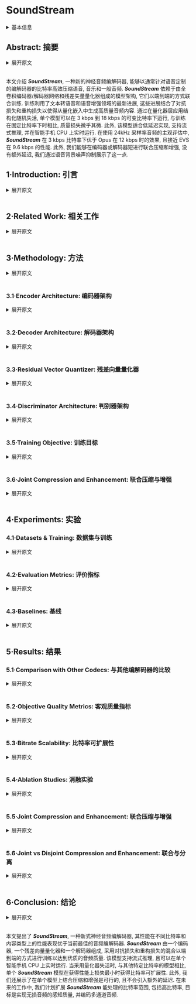 # SoundStream

<details>
<summary>基本信息</summary>

- 标题: "SoundStream: An End-to-End Neural Audio Codec"
- 作者:
  - 01 Neil Zeghidour, Research Google Inc.
  - 02 Alejandro Luebs, Research Google Inc.
  - 03 Ahmed Omran, Research Google Inc.
  - 04 Jan Skoglund, Research Google Inc.
  - 05 Marco Tagliasacchi, Research Google Inc.
- 链接:
  - [ArXiv](https://arxiv.org/abs/2107.03312)
  - [Publication](https://doi.org/10.1109/TASLP.2021.3129994)
  - [Github]()
  - [Demo](https://google-research.github.io/seanet/soundstream/examples/)
- 文件:
  - [ArXiv](_PDF/2107.03312v1__SoundStream__An_End-to-End_Neural_Audio_Codec.pdf)
  - [Publication](_PDF/2107.03312p0__SoundStream__IEEE@TASLP2021.pdf)

</details>

## Abstract: 摘要

<details>
<summary>展开原文</summary>

We present ***SoundStream***, a novel neural audio codec that can efficiently compress speech, music and general audio at bitrates normally targeted by speech-tailored codecs.
***SoundStream*** relies on a model architecture composed by a fully convolutional encoder/decoder network and a residual vector quantizer, which are trained jointly end-to-end.
Training leverages recent advances in text-to-speech and speech enhancement, which combine adversarial and reconstruction losses to allow the generation of high-quality audio content from quantized embeddings.
By training with structured dropout applied to quantizer layers, a single model can operate across variable bitrates from 3 kbps to 18 kbps, with a negligible quality loss when compared with models trained at fixed bitrates.
In addition, the model is amenable to a low latency implementation, which supports streamable inference and runs in real time on a smartphone CPU.
In subjective evaluations using audio at 24 kHz sampling rate, ***SoundStream*** at 3 kbps outperforms Opus at 12 kbps and approaches EVS at 9.6 kbps.
Moreover, we are able to perform joint compression and enhancement either at the encoder or at the decoder side with no additional latency, which we demonstrate through background noise suppression for speech.

</details>
<br>

本文介绍 ***SoundStream***, 一种新的神经音频编解码器, 能够以通常针对语音定制的编解码器的比特率高效压缩语音, 音乐和一般音频.
***SoundStream*** 依赖于由全卷积编码器/解码器网络和残差矢量量化器组成的模型架构, 它们以端到端的方式联合训练.
训练利用了文本转语音和语音增强领域的最新进展, 这些进展结合了对抗损失和重构损失以使得从量化嵌入中生成高质量音频内容.
通过在量化器层应用结构化随机失活, 单个模型可以在 3 kbps 到 18 kbps 的可变比特率下运行, 与训练在固定比特率下时相比, 质量损失微乎其微.
此外, 该模型适合低延迟实现, 支持流式推理, 并在智能手机 CPU 上实时运行.
在使用 24kHz 采样率音频的主观评估中, ***SoundStream*** 在 3 kbps 比特率下优于 Opus 在 12 kbps 时的效果, 且接近 EVS 在 9.6 kbps 的性能.
此外, 我们能够在编码器或解码器短进行联合压缩和增强, 没有额外延迟, 我们通过语音背景噪声抑制展示了这一点.

## 1·Introduction: 引言

<details>
<summary>展开原文</summary>

Audio codec can be partitioned into two broad categories: waveform codecs and parametric codecs.
Waveform codecs aim at producing at the decoder side a faithful reconstruction of the input audio samples.
Often these codecs rely on transform coding techniques: a (usually invertible) transform is used to map an input time-domain waveform to the time-frequency domain.
Then, transform coefficients are quantized and entropy coded.
At the decoder side the transform is inverted to reconstruct a time-domain waveform.
Many codecs today combine transform coding with linear predictive coding in the time-domain, especially at medium bitrates and/or narrower signal bandwidths.
The bit allocation at the encoder is driven by a perceptual model, which determines the quantization process.
Generally, waveform codecs make little or no assumptions about the type of audio content and can thus operate on general audio.
As a consequence of this, they produce very high-quality audio at medium-to-high bitrates, but they tend to introduce coding artifacts when operating at low bitrates.
Parametric codecs [1] take a different approach, by making specific assumptions about the source audio to be encoded (in most cases, speech) and introducing strong priors in the form of a parametric model that describes the audio synthesis process.
The encoder estimates the parameters of the model, which are then quantized.
The decoder generates a time-domain waveform using a synthesis model driven by quantized parameters.
Unlike waveform codecs, the goal is not to obtain a faithful reconstruction on a sample-by-sample basis, but rather to generate audio that is perceptually similar to the original.

Traditional waveform and parametric codecs rely on signal processing pipelines and carefully engineered design choices, which exploit in-domain knowledge of psycho-acoustics and speech production to improve coding efficiency.
More recently, machine learning models have been successfully applied to the field of audio compression, demonstrating the additional value brought by data-driven solutions.
For example, it is possible to apply them as a post-processing step to improve the quality of existing codecs.
This can be accomplished either via audio superresolution, i.e., extending the frequency bandwidth [2], via audio denoising, i.e., removing lossy coding artifacts [3], or via packet loss concealment [4], [5].

Other solutions adopt models based on machine learning as an integral part of the audio codec architecture.
In these areas, recent advances in text-to-speech (TTS) technology proved to be a key ingredient.
For example, [WaveNet](../Vocoder/2016.09.12_WaveNet.md), a strong generative model originally applied to generate speech from text, was adopted as a decoder in a neural codec [7],[8].
Other neural audio codecs adopt different model architectures, e.g., WaveRNN in LPCNet [9] and WaveGRU in Lyra [10], all targeting speech at low bitrates.

In this paper we propose ***SoundStream***, a novel audio codec that can compress speech, music and general audio more efficiently than previous codecs, as illustrated in Fig.01.
***SoundStream*** leverages state-of-the-art solutions in the field of neural audio synthesis, and introduces a new learnable quantization module, to deliver audio at high perceptual quality, while operating at low-to-medium bitrates.
Fig.02 illustrates the high-level model architecture of the codec.
A fully convolutional encoder receives as input a time-domain waveform and produces a sequence of embeddings at a lower sampling rate, which are quantized by a residual vector quantizer.
A fully convolutional decoder receives the quantized embeddings and reconstructs an approximation of the original waveform.
The model is trained end-to-end using both reconstruction and adversarial losses.
To this end, one (or more) discriminators are trained jointly, with the goal of distinguishing the decoded audio from the original audio and, as a by-product, to provide a space where a feature-based reconstruction loss can be computed.
Both the encoder and the decoder only use causal convolutions, so the overall architectural latency of the model is determined solely by the temporal resampling ratio between the original time-domain waveform and the embeddings.
In summary, we make the following key contributions:
- We propose ***SoundStream***, a neural audio codec in which all the constituent components (encoder, decoder and quantizer) are trained end-to-end with a mix of reconstruction and adversarial losses to achieve superior audio quality.
- We introduce a new residual vector quantizer, and investigate the rate-distortion-complexity trade-off simplified by its design.
In addition, we propose a novel “quantizer dropout” technique for training the residual vector quantizer, which enables a single model to handle different bitrates.
- We demonstrate that learning the encoder brings a very significant coding efficiency improvement, with respect to a solution that adopts mel-spectrogram features.
- We demonstrate by means of subjective quality metrics that ***SoundStream*** outperforms both Opus and EVS over a wide range of bitrates.
- We design our model to support streamable inference, which can operate at low-latency.
When deployed on a smartphone, it runs in real-time on a single CPU thread.
- We propose a variant of the ***SoundStream*** codec that performs joint audio compression and enhancement, without introducing additional latency.

</details>
<br>

## 2·Related Work: 相关工作

<details>
<summary>展开原文</summary>

**Traditional Audio Codecs**:
Opus [11], EVS [12], and USAC [13] are state-of-the-art audio codecs, which combine traditional coding tools, such as linear predictive techniques and the modified discrete cosine transform, to deliver high coding efficiency over different content types, bitrates and sampling rates, while ensuring low-latency for real-time audio communications.
We compare ***SoundStream*** with both Opus and EVS in our subjective evaluation.

**Audio Generative Models**:
Several generative models have been developed for converting text or coded features into audio waveforms.
[WaveNet (2016)](../Vocoder/2016.09.12_WaveNet.md) allows for global and local signal conditioning to synthesize both speech and music.
[SampleRNN (2016)](../Vocoder/2016.12.22_SampleRNN.md) uses recurrent networks in a similar fashion, but it relies on previous samples at different scales.
These auto-regressive models deliver very high-quality audio, at the cost of an increased computational complexity, since samples are generated one by one.
To overcome this issue, Parallel WaveNet [15] allows for parallel computation, yielding considerable speedup during inference.
Other approaches involve lightweight and sparse models [16] and networks mimicking the fast Fourier transform as part of the model [9], [17].
More recently, generative adversarial models have emerged as a solution able to deliver high-quality audio with a lower computational complexity.
[MelGAN (2019)](../Vocoder/2019.10.08_MelGAN.md) is trained to produce audio waveforms when conditioned on mel-spectrograms, training a multi-scale waveform discriminator together with the generator.
[HiFi-GAN (2020)](../Vocoder/2020.10.12_HiFi-GAN.md) takes a similar approach but it applies discriminators to both multiple scales and multiple periods of the audio samples.
The design of the decoder and the losses in ***SoundStream*** is based on this class of audio generative models.

**Audio Enhancement**:
Deep neural networks have been applied to different audio enhancement tasks, ranging from denoising [20]–[24] to dereverberation [25], [26], lossy coding denoising [3] and frequency bandwidth extension [2], [27].
In this paper we show that it is possible to jointly perform audio compression and speech enhancement with a single model, without introducing additional latency.

**Vector Quantization**:
Learning the optimal quantizer is a key element to achieve high coding efficiency.
Optimal scalar quantization based on Lloyd’s algorithm [28] can be extended to a high-dimensional space via the generalized Lloyd algorithm (GLA) [29], which is very similar to k-means clustering [30].
In vector quantization [31], a point in a high-dimensional space is mapped onto a discrete set of code vectors.
Vector quantization has been commonly used as a building block of traditional audio codecs [32].
For example, Code-excited Linear Prediction (CELP [33]) encodes an excitation signal via a vector quantizer codebook.
More recently, vector quantization has been applied in the context of neural network models to compress the latent representation of input features.
For example, in variational autoencoders, vector quantization has been used to generate images [34], [35] and music [36], [37].
Vector quantization can become prohibitively expensive, as the size of the codebook grows exponentially when rate is increased.
For this reason, structured vector quantizers [38], [39] (e.g., residual, product, lattice vector quantizers, etc.) have been proposed to obtain a trade-off between computational complexity and coding efficiency in traditional codecs.
In ***SoundStream***, we extend the learnable vector quantizer of VQ-VAE [34] and introduce a residual (a.k.a. multi-stage) vector quantizer, which is learned end-to-end with the rest of the model.
To the best of the authors knowledge, this is the first time that this form of vector quantization is used in the context of neural networks and trained end-to-end with the rest of the model.

**Neural Audio Codecs**:
End-to-end neural audio codecs rely on data-driven methods to learn efficient audio representations, instead of relying on handcrafted signal processing components.
Autoencoder networks with quantization of hidden features were applied to speech coding early on [40].
More recently, a more sophisticated deep convolutional network for speech compression was described in [41].
Efficient compression of audio using neural networks has been demonstrated in several works, mostly targeting speech coding at low bitrates.
A VQ-VAE speech codec was proposed in [8], operating at 1.6 kbps.
Lyra [10] is a generative model that encodes quantized mel-spectrogram features of speech, which are decoded with an auto-regressive WaveGRU model to achieve state-of-the-art results at 3 kbps.
A very low-bitrate codec proposed in [42] decodes speech representations obtained via self-supervised learning.
An end-to-end audio codec targeting general audio at high bitrates (i.e., above 64 kbps) was proposed in [43].
The model architecture adopts a residual coding pipeline, which consists of multiple autoencoding modules and a psycho-acoustic model is used to drive the loss function during training.

Unlike [42] which specifically targets speech by combining speaker, phonetic and pitch embeddings, ***SoundStream*** does not make assumptions on the nature of the signal it encodes, and thus works for diverse audio content types.
While [10] learns a decoder on fixed features, ***SoundStream*** is trained in an end-to-end fashion.
Our experiments (see [Section 4](#Sec04)) show that learning the encoder increases the audio quality substantially.
***SoundStream*** achieves bitrate scalability, i.e., the ability of a single model to operate at different bitrates at no additional cost, thanks to its residual vector quantizer and to our original quantizer dropout training scheme (see [Section 3.3](#Sec03-03)).
This is unlike the work in [41], [43], [44] which enforce a specific bitrate and require training a different model for each target bitrate.
A single ***SoundStream*** model is able to compress speech, music and general audio, while operating at a 24 kHz sampling rate and low-to-medium bitrates (3 kbps to 18 kbps in our experiments), in real time on a smartphone CPU.
This is the first time that a neural audio codec is shown to outperform state-of-the-art codecs like Opus and EVS over this broad range of bitrates.

**Joint Compression and Enhancement**:
Recent work has explored joint compression and enhancement.
The work in [45] trains a speech enhancement system with a quantized bottleneck.
Instead, ***SoundStream*** integrates a time-dependent conditioning layer, which allows for real-time controllable denoising.
As we design ***SoundStream*** as a general-purpose audio codec, controlling when to denoise allows for encoding acoustic scenes and natural sounds that would be otherwise removed.

</details>
<br>

## 3·Methodology: 方法

<a id="Sec03"></a>

<details>
<summary>展开原文</summary>

We consider a single channel recording $x\in\mathbb{R}^T$ of duration $T$ and sampled at $f_s$.
The ***SoundStream*** model consists of a sequence of three building blocks, as illustrated in Fig.02:
- An encoder, which maps $x$ to a sequence of embeddings (see [Section 3.1](#Sec03-01)),
- A residual vector quantizer, which replaces each embedding by the sum of vectors from a set of finite codebooks, thus compressing the representation with a target number of bits (see [Section 3.3](#Sec03-03)),
- A decoder, which produces a lossy reconstruction $\hat{x}\in\mathbb{R}^T$ from quantized embeddings (see [Section 3.2](#Sec03-02)).

The model is trained end-to-end together with a discriminator (see [Section 3.4](#Sec03-04)), using the mix of adversarial and reconstruction losses described in [Section 3.5](#Sec03-05).
Optionally, a conditioning signal can be added, which determines whether denoising is applied at the encoder or decoder side, as detailed in [Section 3.6](#Sec03-06).

</details>
<br>

### 3.1·Encoder Architecture: 编码器架构

<a id="Sec03-01"></a>

<details>
<summary>展开原文</summary>

The encoder architecture is illustrated in Fig.03 and follows the same structure as the streaming SEANet encoder described in [2], but without skip connections.
It consists of a 1D convolution layer (with $C_{enc}$ channels), followed by $B_{enc}$ convolution blocks.
Each of the blocks consists of three residual units, containing  dilated convolutions with dilation rates of $1$, $3$, and $9$, respectively, followed by a down-sampling layer in the form of a strided convolution.
The number of channels is doubled whenever down-sampling, starting from $C_{enc}$.
A final 1D convolution layer with a kernel of length $3$ and a stride of $1$ is used to set the dimensionality of the embeddings to $D$ ($D = 256$ in our experiments).
To guarantee real-time inference, all convolutions are causal.
This means that padding is only applied to the past but not the future in both training and offline inference, whereas no padding is used in streaming inference.
We use the ELU activation [46] and we do not apply any normalization.
The number $B_{enc}$ of convolution blocks and the corresponding striding sequence determines the temporal resampling ratio between the input waveform and the embeddings.
For example, when $B_{enc}=4$ and using $(2,4,5,8)$ as strides, one embedding is computed every $M = 2 \times 4 \times 5 \times 8 = 320$ input samples.
Thus, the encoder outputs $enc(x) \in\mathbb{R}^{S\times D}$, with $S = T/M$.

</details>
<br>

### 3.2·Decoder Architecture: 解码器架构

<a id="Sec03-02"></a>

<details>
<summary>展开原文</summary>

The decoder architecture follows a similar design, as illustrated in Fig.03.
A 1D convolution layer is followed by a sequence of $B_{dec}$ convolution blocks.
The decoder block mirrors the encoder block, and consists of a transposed convolution for up-sampling followed by the same three residual units.
We use the same strides as the encoder, but in reverse order, to reconstruct a waveform with the same resolution as the input waveform.
The number of channels is halved whenever upsampling, so that the last decoder block outputs $C_{dec}$ channels.
A final 1D convolution layer with one filter, a kernel of size $7$ and stride $1$ projects the embeddings back to the waveform domain to produce $\hat{x}$.
In Fig.03, the same number of channels in both the encoder and the decoder is controlled by the same parameter, i.e., $C_{enc}= C_{dec}=C$.
We also investigate cases in which $C_{enc}\neq C_{dec}$, which results in a computationally lighter encoder and a heavier decoder, or vice-versa (see Section 5.4).

</details>
<br>

### 3.3·Residual Vector Quantizer: 残差向量量化器

<a id="Sec03-03"></a>

<details>
<summary>展开原文</summary>

The goal of the quantizer is to compress the output of the encoder $enc(x)$ to a target bitrate $R$, expressed in bits/second (bps).
In order to train ***SoundStream*** in an end-to-end fashion, the quantizer needs to be jointly trained with the encoder and the decoder by backpropagation.
The **Vector Quantizer (VQ)** proposed in [34], [35] in the context of [VQ-VAEs]() meets this requirement.
This vector quantizer learns a codebook of $N$ vectors to encode each $D$-dimensional frame of $enc(x)$.
The encoded audio $enc(x) \in\mathbb{R}^{S\times D}$ is then mapped to a sequence of one-hot vectors of shape $S \times N$, which can be represented using $S \log_{2} N$ bits.

#### Limitations of Vector Quantization: 向量量化的局限性

As a concrete example, let us consider a codec targeting a bitrate $R = 6000$ bps.
When using a striding factor $M = 320$, each second of audio at a sampling rate $f_{s}= 24000$ Hz is represented by $S = 75$ frames at the output of the encoder.
This corresponds to $r = 6000/75 = 80$ bits allocated to each frame.
Using a plain vector quantizer, this requires storing a codebook with $N = 2^{80}$ vectors, which is obviously unfeasible.

#### Residual Vector Quantizer: 残差向量量化器

To address this issue we adopt a Residual Vector Quantizer (a.k.a. multi-stage vector quantizer [39]), which cascades $N_q$ layers of VQ as follows.
The unquantized input vector is passed through a first VQ and quantization residuals are computed.
The residuals are then iteratively quantized by a sequence of additional $N_q−1$ vector quantizers, as described in [Algorithm 1]().
The total rate budget is uniformly allocated to each VQ, i.e., $r_{i}= r/N_{q}= \log_{2}N$.
For example, when using $N_{q}=8$, each quantizer uses a codebook of size $N = 2^{r/N_{q}}=2^{80/8}=1024$.
For a target rate budget $r$, the parameter $N_q$ controls the trade-off between computational complexity and coding efficiency, which we investigate in [Section 5.4]().

The codebook of each quantizer is trained with exponential moving average updates, following the method proposed in [VQ-VAE-2]() [35].
We also experimented with the original VQ-VAE layer [34], as well as one using a Gumbel softmax [47] but they performed significantly worse.
To improve the usage of the codebooks we use two additional methods.
- First, instead of using a random initialization for the codebook vectors, we run the k-means algorithm on the first training batch and use the learned centroids as initialization.
This allows the codebook to be close to the distribution of its inputs at initialization.
- Second, as proposed in [37], when a codebook vector has not been assigned any input frame for several batches, we replace it with an input frame randomly sampled within the current batch.
More precisely, we track the exponential moving average of the assignments to each vector (with a decay factor of 0.99) and replace the vectors of which this statistic falls below 2.

#### Enabling Bitrate Scalability with Quantizer Dropout: 利用量化器失活实现比特率可扩展性

Residual vector quantization provides a convenient framework for controlling the bitrate.
For a fixed size $N$ of each codebook, the number of VQ layers Nq determines the bitrate.
Since the vector quantizers are trained jointly with the encoder/decoder, in principle a different ***SoundStream*** model should be trained for each target bitrate.
Instead, having a single bitrate scalable model that can operate at several target bitrates is much more practical, since this reduces the memory footprint needed to store model parameters both at the encoder and decoder side.

To train such a model, we modify [Algorithm 1]() in the following way: for each input example, we sample $n_q$ uniformly at random in $[1; N_{q}]$ and only use quantizers $Q_{i}$ for $i = 1\cdots n_{q}$.
This can be seen as a form of structured dropout [48] applied to quantization layers.
Consequently, the model is trained to encode and decode audio for all target bitrates corresponding to the range $n_{q}= 1\cdots N_{q}$.
During inference, the value of nq is selected based on the desired bitrate.
Previous models for neural compression have relied on product quantization (e.g.[wav2vec 2.0](2020.06.20_Wav2Vec2.0.md)), or on concatenating the output of several VQ layers [7], [8].
With such approaches, changing the bitrate requires either changing the architecture of the encoder and/or the decoder, as the dimensionality changes, or retraining an appropriate codebook.
A key advantage of our residual vector quantizer is that the dimensionality of the embeddings does not change with the bitrate.
Indeed, the additive composition of the outputs of each VQ layer progressively refines the quantized embeddings, while keeping the same shape.
Hence, no architectural changes are needed in neither the encoder nor the decoder to accommodate different bitrates.
In [Section 5.3](), we show that this method allows one to train a single ***SoundStream*** model, which matches the performance of models trained specifically for a given bitrate.

</details>
<br>

### 3.4·Discriminator Architecture: 判别器架构

<a id="Sec03-04"></a>

<details>
<summary>展开原文</summary>

To compute the adversarial losses described in [Section 3.5](), we define two different discriminators:
- a wave-based discriminator, which receives as input a single waveform;
- an STFT-based discriminator, which receives as input the complex-valued STFT of the input waveform, expressed in terms of real and imaginary parts.

Since both discriminators are fully convolutional, the number of logits in the output is proportional to the length of the input audio.
Consistently with previous work [19], we observed during development that a wave-based discriminator was enough to reconstruct speech with high quality, however using both the wave-based and STFT-based discriminators reduces artifacts when compressing music.

For the wave-based discriminator, we use the same multi-resolution convolutional discriminator proposed in [18] and adopted in [50].
Three structurally identical models are applied to the input audio at different resolutions: original, $2$-times down-sampled, and $4$-times down-sampled.
Each single-scale discriminator consists of an initial plain convolution followed by four grouped convolutions, each of which has a group size of $4$, a down-sampling factor of $4$, and a channel multiplier of $4$ up to a maximum of 1024 output channels.
They are followed by two more plain convolution layers to produce the final output, i.e., the logits.

The STFT-based discriminator is illustrated in [Fig.04]() and operates on a single scale, computing the STFT with a window length of $W = 1024$ samples and a hop length of $H = 256$ samples.
A 2D-convolution (with kernel size $7 \times 7$ and $32$ channels) is followed by a sequence of residual blocks.
Each block starts with a $3 \times 3$ convolution, followed by a $3 \times 4$ or a $4 \times 4$ convolution, with strides equal to $(1,2)$ or $(2,2)$, where $(s_{t},s_{f})$ indicates the down-sampling factor along the time and frequency axes.
We alternate between $(1,2)$ and $(2,2)$ strides, for a total of 6 residual blocks.
The number of channels is progressively increased with the depth of the network.
At the output of the last residual block, the activations have shape $T/(H \cdot 2^{3}) \times F/2^{6}$, where $T$ is the number of samples in the time domain and $F = W/2$ is the number of frequency bins.
The last layer aggregates the logits across the(down-sampled)frequency bins with a fully connected layer (implemented as a $1 \times F/2^{6}$ convolution), to obtain a 1-dimensional signal in the (down-sampled) time domain.

</details>
<br>

### 3.5·Training Objective: 训练目标

<a id="Sec03-05"></a>

<details>
<summary>展开原文</summary>

Let $\mathcal{G}(x) = dec(Q(enc(x)))$ denote the ***SoundStream*** generator, which processes the input waveform x through the encoder, the quantizer and the decoder, and ˆx = G(x) be the decoded waveform.
We train ***SoundStream*** with a mix of losses to achieve both signal reconstruction fidelity and perceptual quality,following the principles of the perception-distortion trade-off discussed in [51].

The adversarial loss is used to promote perceptual quality and it is defined as a hinge loss over the logits of the discriminator, averaged over multiple discriminators and over time.
More formally, let $k \in \{0,\cdots,K\}$ index over the individual discriminators, where $k = 0$ denotes the STFT-based discriminator and $k \in \{1,\cdots,K\}$ the different resolutions of the waveform-based discriminator ($K = 3$ in our case).
Let $T_k$ denote the number of logits at the output of the $k$-th discriminator along the time dimension.
The discriminator is trained to classify original vs decoded audio, by minimizing

$$
\begin{aligned}
  \mathcal{L}_{\mathcal{D}}
  &= \mathbb{E}_x\left[\dfrac{1}{K}\sum_{k}\dfrac{1}{T_{k}}\sum_{t}\max(0, 1-\mathcal{D}_{k,t}(x))\right]\\
  &+ \mathbb{E}_x\left[\dfrac{1}{K}\sum_{k}\dfrac{1}{T_{k}}\sum_{t}\max(0, 1+\mathcal{D}_{k,t}(\mathcal{G}(x)))\right]\\
\end{aligned}\tag{01}
$$

while the adversarial loss for the generator is

$$
\begin{aligned}
  \mathcal{L}_{\mathcal{G}}^{adv}
  &= \mathbb{E}_x\left[\dfrac{1}{K}\sum_{k}\dfrac{1}{T_{k}}\sum_{t}\max(0, 1-\mathcal{D}_{k,t}(\mathcal{G}(x)))\right]
\end{aligned}\tag{02}
$$

To promote fidelity of the decoded signal $\hat{x}$ with respect to the original $x$ we adopt two additional losses:
1. a “feature” loss $\mathcal{L}_{\mathcal{G}}^{feat}$, computed in the feature space defined by the discriminator(s) [18];
2. a multi-scale spectral reconstruction loss $\mathcal{L}_{\mathcal{G}}^{rec}$ [52].

More specifically, the feature loss is computed by taking the average absolute difference between the discriminator’s internal layer outputs for the generated audio and those for the corresponding target audio.

$$
\begin{aligned}
  \mathcal{L}_{\mathcal{G}}^{feat}
  &= \mathbb{E}_x\left[\dfrac{1}{KL}\sum_{k,l}\dfrac{1}{T_{k,l}}\sum_{t}|\mathcal{D}_{k,t}^{(l)}(x)-\mathcal{D}_{k,t}^{(l)}(\mathcal{G}(x))|\right]
\end{aligned}\tag{03}
$$

where $L$ is the number of internal layers, $\mathcal{D}_{k,t}^{(l)}, l\in\{1,\cdots,L\}$ is the $t$-th output of layer $l$ of discriminator $k$, and $T_{k,l}$ denotes the length of the layer in the time dimension.

The multi-scale spectral reconstruction loss follows the specifications described in [53]:

$$
\begin{aligned}
  \mathcal{L}_{\mathcal{G}}^{\mathrm{rec}}
  &=\sum_{s\in 2^{6},\ldots,2^{11}}\sum_{t}\|\mathcal{S}_{t}^{s}(x)-\mathcal{S}_{t}^{s}(\mathcal{G}(x))\|_{1}\\
  &+\alpha_{s}\sum_{t}\|\log\mathcal{S}_{t}^{s}(x)-\log\mathcal{S}_{t}^{s}(\mathcal{G}(x))\|_{2},
\end{aligned}\tag{04}
$$

where $S_{t}^{s}(x)$ denotes the $t$-th frame of a 64-bin mel-spectrogram computed with window length equal to $s$ and hop length equal to $s/4$.
We set $\alpha_{s}=\sqrt{s/2}$ as in [53].

The overall generator loss is a weighted sum of the different loss components:

$$
  \mathcal{L}_{\mathcal{G}} = \lambda_{adv} \mathcal{L}_{\mathcal{G}}^{adv} + \lambda_{feat} \mathcal{L}_{\mathcal{G}}^{feat} + \lambda_{rec} \mathcal{L}_{\mathcal{G}}^{rec}\tag{05}
$$

In all our experiments we set $\lambda_{adv}=1$, $\lambda_{feat}=100$ and $\lambda_{rec}=1$

</details>
<br>

### 3.6·Joint Compression and Enhancement: 联合压缩与增强

<a id="Sec03-06"></a>

<details>
<summary>展开原文</summary>

In traditional audio processing pipelines, compression and enhancement are typically performed by different modules.
For example, it is possible to apply an audio enhancement algorithm at the transmitter side, before audio is compressed, or at the receiver side, after audio is decoded.
In this setup, each processing step contributes to the end-to-end latency, e.g., due to buffering the input audio to the expected frame length determined by the specific algorithm adopted.
Conversely, we design ***SoundStream*** in such a way that compression and enhancement can be carried out jointly by the same model, without increasing the overall latency.

The nature of the enhancement can be determined by the choice of the training data.
As a concrete example, in this paper we show that it is possible to combine compression with background noise suppression.
More specifically, we train a model in such a way that one can flexibly enable or disable denoising at inference time, by feeding a conditioning signal that represents the two modes (denoising enabled or disabled).
To this end, we prepare the training data to consist of tuples of the form: `(inputs,targets,denoise)`.
When `denoise = false`, `targets = inputs`;
when `denoise = true`, `targets` contain the clean speech component of the corresponding `inputs`.
Hence, the network is trained to reconstruct noisy speech if the conditioning signal is disabled, and to produce a clean version of the noisy input if it is enabled.
Note that when `inputs` consist of clean audio (speech or music), `targets = inputs` and `denoise` can be either true or false.
This is done to prevent ***SoundStream*** from adversely affecting clean audio when denoising is enabled.

To process the conditioning signal, we use Feature-wise Linear Modulation (FiLM) layers [54] in between residual units, which take network features as inputs and transform them as

$$
  \tilde{a}_{n,c} = \gamma_{n,c} a_{n,c} + \beta_{n,c}\tag{06}
$$

where $a_{n,c}$ is the $n$-th activation in the $c$-th channel.
The coefficients $\gamma_{n,c}$ and $\beta_{n,c}$ are computed by a linear layer that takes as input a (potentially time-varying) two-dimensional one-hot encoding that determines the denoising mode.
This allows one to adjust the level of denoising over time.

In principle, FiLM layers can be used anywhere throughout the encoder and decoder architecture.
However, in our preliminary experiments, we found that applying conditioning at the bottleneck either at the encoder or at the decoder side (as illustrated in [Fig.03]()) was effective and no further improvements were observed by applying FiLM layers at different depths.
In [Section 5.5](#Sec05-05), we quantify the impact of enabling denoising at either the encoder or decoder side both in terms of audio quality and bitrate.

</details>
<br>

## 4·Experiments: 实验

### 4.1·Datasets & Training: 数据集与训练

<details>
<summary>展开原文</summary>

We train a single ***SoundStream*** model on three types of audio content: clean speech, noisy speech and music, all at 24 kHz sampling rate.
For clean speech, we use the LibriTTS dataset [55], with the following training splits: `train-clean-100`, `train-clean-360` and `train-other-500`.
We discard samples that do not contain frequencies above 8 kHz, that is, those which were upsampled from 16 kHz to 24 kHz.
This filter results in 30 k, 102 k and 186 k in each of the three splits.
Note that some of these samples, especially in the `train-other-500` split, might contain a mild level of early reverberation.
For noisy speech, we synthesize samples by mixing speech from LibriTTS with noise from Freesound [56].
This results in a dataset of 37 k noisy samples 2 to 20 s long, selecting noise segments which do not contain speech and have a CC0 license.
We apply peak normalization to randomly selected crops of 3 seconds and adjust the mixing gain of the noise component sampling uniformly in the interval `[−30 dB,0 dB]`.
For music, we use the MagnaTagATune dataset [57], sampling a random subset of 114 k 5-second samples.
In addition, we collect a real-world dataset, which contains two speakers (one male and one female speaker) with spontaneous English speech collected indoors in different rooms, located either in an apartment or in an office environment.
Each clip is collected with two microphones, one located close to the mouth of the speaker and one at a varying distance of 2 to 5 meters.
We select half of the samples from the near-field microphone and half from the far-field microphone, to evaluate on various reverberation conditions.
For a subset of the samples, a loudspeaker positioned in the same room is used to generate background noise.

We train with Adam [58], using a learning rate of $10_{−4}$ and a batch size of $128$, for $10^6$ steps.
As sequences have variable lengths, we prepare batches by cropping random segments of $360$ milliseconds.
Each segment is normalized to a peak value of $0.95$ and multiplied by a random gain in the interval $[0.3, 1.0]$ to ensure that the model is robust to a wide range of amplitudes.
We evaluate our models on disjoint test splits of the datasets above.
Unless stated otherwise, objective and subjective metrics are computed on a set of 200 audio clips 2–4 seconds long, with 50 samples from each of the four datasets listed above (i.e., clean speech, noisy speech, music, noisy/reverberant speech).

</details>
<br>

### 4.2·Evaluation Metrics: 评价指标

<details>
<summary>展开原文</summary>

To evaluate ***SoundStream***, we perform subjective evaluations by human raters.
We have chosen a crowd-sourced methodology inspired by MUSHRA [59], with a hidden reference but no lowpass-filtered anchor.
Each of the 200 samples of the evaluation dataset, which include clean, noisy and reverberant speech, as well as music, was rated 20 times.
The raters were required to be native English speakers and be using headphones.
The number of raters for the 3 kbps, 6 kbps and 12 kbps MUSHRA tests were 275, 273 and 273 respectively.
Additionally, to avoid noisy data, a post-screening was put in place to exclude listeners who rated the reference below 90 more than 20% of the time or rated non-reference samples above 90 more than 50% of the time.
After post-screening the number of raters was reduced to 131, 76 and 29 respectively.
We checked a-posteriori the impact of changing the rejection threshold, but this did not change the outcome of the experiments.

For development and hyperparameter selection, we rely on computational, objective metrics.
Numerous metrics have been developed in the past for assessing the perceived similarity between a reference and a processed audio signal.
The ITU-T standards PESQ [60] and its replacement POLQA [61] are commonly used metrics.
However, both are inconvenient to use owing to licensing restrictions.
We choose the freely available and recently open-sourced ViSQOL [62], [63] metric, which has previously shown comparable performance to POLQA.
In particular we use “audio” ViSQOL, which operates on audio resampled at 48 kHz.
In early experiments, we found this metric to be strongly correlated with subjective evaluations.
We thus use it for model selection and ablation studies.

</details>
<br>

### 4.3·Baselines: 基线

<details>
<summary>展开原文</summary>

Opus [11] is a versatile speech and audio codec supporting signal bandwidths from 4 kHz to 24 kHz and bitrates from 6 kbps to 510 kbps.
Since its standardization by the IETF in 2012 it has been widely deployed for speech communication over the internet.
As the audio codec in applications such as Zoom and applications based on WebRTC [64], [65], such as Microsoft Teams and Google Meet, Opus has hundreds of millions of daily users.
Opus is also one of the main audio codecs used in YouTube for streaming.
Enhanced Voice Services (EVS) [12] is the latest codec standardized by the 3GPP and was primarily designed for Voice over LTE (VoLTE).
Like Opus, it is a versatile codec operating at multiple signal bandwidths, 4 kHz to 20 kHz, and bitrates, 5.9 kbps to 128 kbps.
It is replacing AMR-WB [66] and retains full backward operability.
We use these two systems as baselines for comparison with the ***SoundStream*** codec.
For the lowest bitrates, we also compare ***SoundStream*** to the recently proposed Lyra codec [10], an autoregressive generative codec operating at 3 kbps.
We provide audio processed by ***SoundStream*** and baselines at different bitrates on a public webpage.

</details>
<br>

## 5·Results: 结果

### 5.1·Comparison with Other Codecs: 与其他编解码器的比较

<details>
<summary>展开原文</summary>

Fig.05 reports the main result of the paper, where we compare ***SoundStream*** to Opus and EVS at different bitrates.
Namely, we repeated a subjective evaluation based on a MUSHRA-inspired crowd sourced scheme, when ***SoundStream*** operates at three different bitrates: i) low (3 kbps); ii) medium (6 kbps); iii) high (12 kbps).
Fig.05(a) shows that ***SoundStream*** at 3 kbps significantly outperforms both Opus at 6 kbps and EVS at 5.9 kbps (i.e., the lowest bitrates at which these codecs can operate), despite using half of the bitrate.
To match the quality of ***SoundStream***, EVS needs to use at least 9.6 kbps and Opus at least 12 kbps, i.e., 3.2× to 4× more bits than ***SoundStream***.
We also observe that ***SoundStream*** outperforms Lyra when they both operate at 3 kbps.
We observe similar results when ***SoundStream*** operates at 6 kbps and 12 kbps.
At medium bitrates, EVS and Opus require, respectively, 2.2× to 2.6× more bits to match the same quality.
At high bitrates, 1.3× to 1.6× more bits.

Fig.06 illustrates the results of the subjective evaluation by content type.
The quality of ***SoundStream*** remains consistent when encoding clean speech and noisy speech.
In addition, ***SoundStream*** can encode music when using as little as 3 kbps, with quality significantly better than Opus at 12 kbps and EVS at 5.9 kbps.
This is the first time that a codec is shown to operate on diverse content types at such a low bitrate.

</details>
<br>

### 5.2·Objective Quality Metrics: 客观质量指标

<details>
<summary>展开原文</summary>

Fig.07a shows the rate-quality curve of ***SoundStream*** over a wide range of bitrates, from 3 kbps to 18 kbps.
We observe that quality, as measured by means of ViSQOL, gracefully decreases as the bitrate is reduced and it remains above 3.7 even at the lowest bitrate.
In our work, ***SoundStream*** operates at constant bitrate, i.e., the same number of bits is allocated to each encoded frame.
At the same time, we measure the bitrate lower bound by computing the empirical entropy of the quantization symbols of the vector quantizers, assuming each vector quantizer to be a discrete memoryless source, i.e., no statistical redundancy is exploited across different layers of the residual vector quantizer, nor across time.
Fig.07a indicates a potential rate saving between 7% and 20%.

We also investigate the rate-quality trade-off achieved when encoding different content types, as illustrated in Fig.07b.
Unsurprisingly, the highest quality is achieved when encoding clean speech.
Music represents a more challenging case, due to its inherent diversity of content.

</details>
<br>

### 5.3·Bitrate Scalability: 比特率可扩展性

<details>
<summary>展开原文</summary>

We investigate the bitrate scalability provided by training a single model that can serve different bitrates.
To evaluate this aspect, for each bitrate R we consider three ***SoundStream*** configurations:
a) a non-scalable model trained and evaluated at bitrate R (bitrate specific);
b) a non-scalable model trained at 18 kbps and evaluated at bitrate R by using only the first nq quantizers during inference (18 kbps - no dropout);
c) a scalable model trained with quantizer dropout and evaluated at bitrate $R$ (bitrate scalable).

[Fig.07c]() shows the ViSQOL scores for these three scenarios.
Remarkably, a model trained specifically at 18 kbps retains good performance when evaluated at lower bitrates, even though the model was not trained in these conditions.
Unsurprisingly, the quality drop increases as the bitrate decreases, i.e., when there is a more significant difference between training and inference.
This gap vanishes when using the quantizer dropout strategy described in [Section 3.3]().
Surprisingly, the bitrate scalable model seems to marginally outperform bitrate specific models at 9 kbps and 12 kbps.
This suggests that quantizer dropout, beyond providing bitrate scalability, may act as a regularizer.

We confirm these results by including the bitrate scalable variant of ***SoundStream*** in the MUSHRA subjective evaluation (see [Fig.05]()).
When operating at 3 kbps, the bitrate scalable variant of ***SoundStream*** is only slightly worse than the bitrate specific variant.
Conversely, both at 6 kbps and 12 kbps it matches the same quality as the bitrate specific variant.

</details>
<br>

### 5.4·Ablation Studies: 消融实验

<details>
<summary>展开原文</summary>

We carried out several additional experiments to evaluate the impact of some of the design choices applied to ***SoundStream***.
Unless stated otherwise, all these experiments operate at 6 kbps.

**Advantage of Learning the Encoder**:
We explore the impact of replacing the learnable encoder of ***SoundStream*** with a fixed mel-filterbank, similarly to Lyra [10].
In this setting, we learn both the quantizer and the decoder and observe a significant drop in objective quality, with ViSQOL going from 3.96 to 3.33.
Note that this is significantly worse than what can be achieved when learning the encoder and halving the bitrate (i.e., ViSQOL equal to 3.76 at 3 kbps).
This demonstrates that the additional complexity of having a learnable encoder translates to a very significant improvement in the rate-quality trade-off.

**Encoder and Decoder Capacity**:
The main drawback of using a learnable encoder is the computational cost of the neural architecture, which can be significantly higher than computing fixed, non-learnable features such as mel-filterbanks.
For ***SoundStream*** to be competitive with traditional codecs, not only should it provide a better perceptual quality at an equivalent bitrate, but it must also run in real-time on resource-limited hardware.
Table I shows how computational efficiency and audio quality are impacted by the number of channels in the encoder $C_{enc}$ and the decoder $C_{dec}$.
We measured the real-time factor (RTF), defined as the ratio between the temporal length of the input audio and the time needed for encoding/decoding it with ***SoundStream***.
We profiled these models on a single CPU thread of a Pixel4 smartphone.
We observe that the default model ($C_{enc}=C_{dec}= 32$) runs in real-time ($RTF 2.3times$).
Decreasing the model capacity by setting $C_{enc}=C_{dec}= 16$ only marginally affects the reconstruction quality while increasing the real-time factor significantly ($RTF 7.1\times$).
We also investigated configurations with asymmetric model capacities.
Using a smaller encoder, it is possible to achieve a significant speedup without sacrificing quality (ViSQOL drops from 3.96 to 3.94, while the encoder RTF increases to $18.6\times$).
Instead, decreasing the capacity of the decoder has a more significant impact on quality (ViSQOL drops from 3.96 to 3.84).
This is aligned with recent findings in the field of neural image compression [67], which also adopt a lighter encoder and a heavier decoder.

**Vector Quantizer Depth and Codebook Size**:
The number of bits used to encode a single frame is equal to Nq log2N, where Nq denotes the number of quantizers and N the codebook size.
Hence, it is possible to achieve the same target bitrate for different combinations of Nq and N.
Table II shows three configurations, all operating at 6 kbps.
As expected, using fewer vector quantizers, each with a larger codebook, achieves the highest coding efficiency at the cost of higher computational complexity.
Remarkably, using a sequence of 80 1-bit quantizers leads only to a modest quality degradation.
This demonstrates that it is possible to successfully train very deep residual vector quantizers without facing optimization issues.
On the other side, as discussed in [Section 3.3](), growing the codebook size can quickly lead to unmanageable memory requirements.
Thus, the proposed residual vector quantizer offers a practical and effective solution for learning neural codecs operating at high bitrates, as it scales gracefully when using many quantizers, each with a smaller codebook.

**Latency**:
The architectural latency M of the model is defined by the product of the strides, as explained in [Section 3.1]().
In our default configuration, $M = 2 \times 4 \times 5 \times 8 = 320$ samples, which means that one frame corresponds to 13.3ms of audio at 24 kHz.
The bit budget allocated to the residual vector quantizer needs to be adjusted based on the target architectural latency.
For example, when operating at 6 kbps, the residual vector quantizer has a budget of 80 bits per frame.
If we double the latency, one frame corresponds to 26.6 ms, so the per-frame budget needs to be increased to 160 bits.
Table III compares three configurations, all operating at 6 kbps, where the budget is adjusted by changing the number of quantizers, while keeping the codebook size fixed.
We observe that these three configurations are equivalent in terms of audio quality.
At the same time, increasing the latency of the model significantly increases the real-time factor, as encoding/decoding of a single frame corresponds to a longer audio sample.

</details>
<br>

### 5.5·Joint Compression and Enhancement: 联合压缩与增强

<details>
<summary>展开原文</summary>

We evaluate a variant of ***SoundStream*** that is able to jointly perform compression and background noise suppression, which was trained as described in [Section 3.6]().
During training, we set the denoise flag 50% of the time in each batch.
We consider two configurations, in which the conditioning signal is applied to the embeddings:
- one where the conditioning signal is added at the encoder side, just before quantization;
- another where it is added at the decoder side.

For each configuration, we train models at different bitrates.
For evaluation we use 1000 samples of noisy speech, generated as described in [Section 4.1]() and compute ViSQOL scores when denoising is enabled or disabled, using clean speech references as targets.
Figures 8 shows a substantial improvement of quality when denoising is enabled, with no significant difference between denoising either at the encoder or at the decoder.
We observe that the proposed model, which is able to flexibly enable or disable denoising at inference time, does not incur a cost in performance, when compared with a model in which denoising is always enabled.
This can be seen comparing Fig.08c with Fig.08a and Fig.08b.

We also investigate whether denoising affects the potential bitrate savings that would be achievable by entropy coding.
To evaluate this aspect, we first measured the empirical probability distributions $p_{i}^{(q)},i = 1 \cdots N,q = 1 \cdots N_{q}$ on $3200$ samples of training data.
Then, we measured the empirical distribution r(q)ion the 1000 test samples and computed the cross-entropy $H(r,p) = − \sum_{i,q}r_{i}^{(q)}\log_{2}p_{i}^{(q)}$, as an estimate of the bitrate lower bound needed to encode the test samples.
Fig.08 shows that both the encoder-side denoising and fixed denoising offer substantial bitrate savings when compared with decoder-side denoising.
Hence, applying denoising before quantization leads to a representation that can be encoded with fewer bits.

</details>
<br>

### 5.6·Joint vs Disjoint Compression and Enhancement: 联合与分离

<details>
<summary>展开原文</summary>

We compare the proposed model, which is able to perform joint compression and enhancement, with a configuration in which compression is performed by ***SoundStream*** (with denoising disabled) and enhancement by a dedicated denoising model.
For the latter, we adopt [SEANet](../_Basis/2020.09.04_SEANet.md), which features a very similar model architecture, with the notable exception of skip connections between encoder and decoder layers and the absence of quantization.
We consider two variants:
- one in which compression is followed by denoising (i.e., denoising is applied at the decoder side);
- another one in which denoising is followed by compression (i.e., denoising is applied at the encoder side).

We evaluate the different models using the [VCTK dataset](../../Datasets/2012.08.00_VCTK.md), which was neither used for training ***SoundStream*** nor SEANet.
The input samples are 2 s clips of noisy speech cropped to reduce periods of silence and resampled at 24 kHz.
For each of the four input signal-to-noise ratios (0 dB, 5 dB, 10 dB and 15 dB) and clean audio, we run inference on 1000 samples and compute ViSQOL scores.
As shown in Table IV, one single model trained for joint compression and enhancement achieves a level of quality that is almost on par with using two disjoint models.
Also, the former requires only half of the computational cost and incurs no additional architectural latency, which would be introduced when stacking disjoint models.
We also observe that the performance gap decreases as the input SNR increases.

</details>
<br>

## 6·Conclusion: 结论

<details>
<summary>展开原文</summary>

We propose ***SoundStream***, a novel neural audio codec that outperforms state-of-the-art audio codecs over a wide range of bitrates and content types.
***SoundStream*** consists of an encoder, a residual vector quantizer and a decoder, which are trained end-to-end using a mix of adversarial and reconstruction losses to achieve superior audio quality.
The model supports streamable inference and can run in real-time on a single smartphone CPU.
When trained with quantizer dropout, a single ***SoundStream*** model achieves bitrate scalability with a minimal loss in performance when compared with bitrate-specific models.
In addition, we show that it is possible to combine compression and enhancement in a single model without introducing additional latency.
In future work, we plan to extend the range of bitrates over which ***SoundStream*** operates, covering higher bitrates, aiming to attain perceptually lossless audio and encoding multi-channel audio.

</details>
<br>

本文提出了 ***SoundStream***, 一种新式神经音频编解码器, 其性能在不同比特率和内容类型上的性能表现优于当前最佳的音频编解码器.
***SoundStream*** 由一个编码器, 一个残差向量量化器和一个解码器组成, 采用对抗损失和重构损失的混合以端到端的方式进行训练以达到优质的音频质量.
该模型支持流式推理, 且可以在单个智能手机 CPU 上实时运行.
当采用量化器失活时, 与其他特定比特率的模型相比, 单个 ***SoundStream*** 模型在获得性能上损失最小时获得比特率可扩展性.
此外, 我们还展示了在单个模型上结合压缩和增强是可行的, 且不会引入额外的延迟.
在未来的工作中, 我们计划扩展 ***SoundStream*** 能处理的比特率范围, 包括高比特率, 目标是实现无损音频的感知质量, 并编码多通道音频.